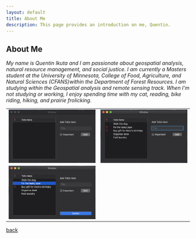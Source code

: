 ```yaml
---
layout: default
title: About Me
description: This page provides an introduction on me, Quentin.
---
```


## About Me

_My name is Quentin Ikuta and I am passionate about geospatial analysis, natural resource management, and social justice. I am currently a Masters student at the University of Minnesota, College of Food, Agriculture, and Natural Sciences (CFANS)within the Department of Forest Resources. I am studying within the Geospatial analysis and remote sensing track. When I'm not studying or working, I enjoy spending time with my cat, reading, bike riding, hiking, and prairie frolicking._

<table><tr>
<td> <img src="todo1.png" alt="Drawing" style="width: 500px;"/> </td>
<td> <img src="todo2.png" alt="Drawing" style="width: 500px;"/> </td>
</tr><tr>
<td> <img src="todo3.png" alt="Drawing" style="width: 500px;"/> </td>
</tr></table>

[back](./)
